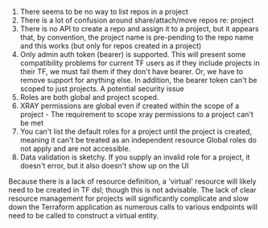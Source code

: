 1. There seems to be no way to list repos in a project
2. There is a lot of confusion around share/attach/move repos re: project
3. There is no API to create a repo and assign it to a project, but it appears that,
by convention, the project name is pre-pending to the repo name and this works (but only for repos created in a project)
4. Only admin auth token (bearer) is supported. This will present some compatibility problems for current TF users as
if they include projects in their TF, we must fail them if they don't have bearer. Or, we have to remove support for anything else.
   In addition, the bearer token can't be scoped to just projects. A potential security issue
5. Roles are both global and project scoped. 
6. XRAY permissions are global even if created within the scope of a project - The requirement to scope xray permissions to a project can't be met
7. You can't list the default roles for a project until the project is created, meaning it can't be treated as an independent resource
  Global roles do not apply and are not accessible. 
8. Data validation is sketchy. If you supply an invalid role for a project, it doesn't error, but it also doesn't show up on the UI
   
Because there is a lack of resource definition, a 'virtual' resource will likely need to be created in TF dsl; though this is not advisable. 
The lack of clear resource management for projects will significantly complicate and slow down the Terraform application 
as numerous calls to various endpoints will need to be called to construct a virtual entity.  